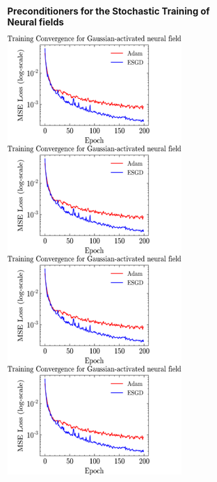 ## Preconditioners for the Stochastic Training of Neural fields ##

<img src="misc/gaussian_convergence.png" width="400" height="250"><img src="misc/gaussian_convergence.png" width="400" height="250">
<img src="misc/gaussian_convergence.png" width="400" height="250">
<img src="misc/gaussian_convergence.png" width="400" height="250">